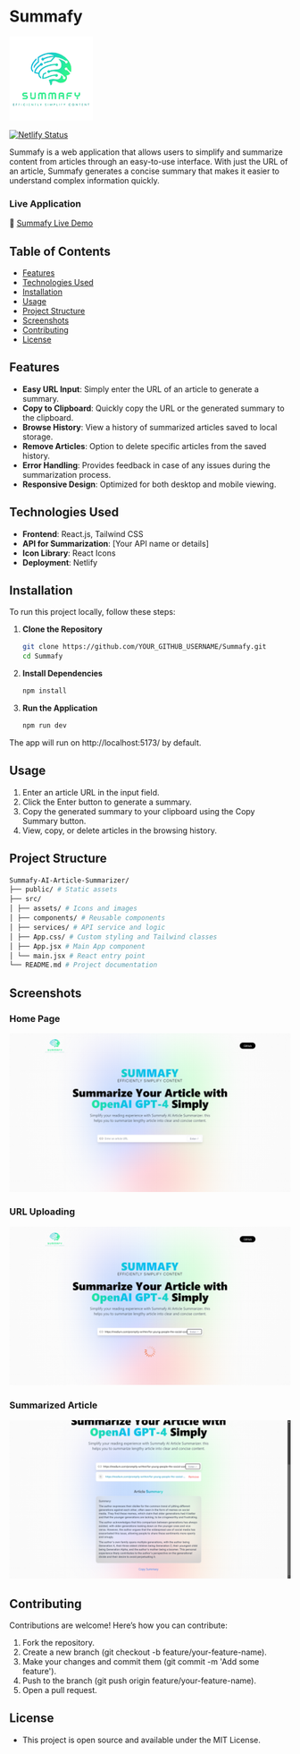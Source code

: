 # Summafy

<a href="https://Summafy.netlify.app/"><img src="/src/assets/SummafyLogoIco.png" alt="Homepage Screenshot" width="150" /> </a>

[![Netlify Status](https://api.netlify.com/api/v1/badges/e7920b55-e9c3-464b-ac18-44dfc968750a/deploy-status)](https://app.netlify.com/sites/summafy/deploys)

Summafy is a web application that allows users to simplify and summarize content from articles through an easy-to-use interface. With just the URL of an article, Summafy generates a concise summary that makes it easier to understand complex information quickly.

### Live Application

🔗 [Summafy Live Demo](https://Summafy.netlify.app/)

## Table of Contents

- [Features](#features)
- [Technologies Used](#technologies-used)
- [Installation](#installation)
- [Usage](#usage)
- [Project Structure](#project-structure)
- [Screenshots](#screenshots)
- [Contributing](#contributing)
- [License](#license)

## Features

- **Easy URL Input**: Simply enter the URL of an article to generate a summary.
- **Copy to Clipboard**: Quickly copy the URL or the generated summary to the clipboard.
- **Browse History**: View a history of summarized articles saved to local storage.
- **Remove Articles**: Option to delete specific articles from the saved history.
- **Error Handling**: Provides feedback in case of any issues during the summarization process.
- **Responsive Design**: Optimized for both desktop and mobile viewing.

## Technologies Used

- **Frontend**: React.js, Tailwind CSS
- **API for Summarization**: [Your API name or details]
- **Icon Library**: React Icons
- **Deployment**: Netlify

## Installation

To run this project locally, follow these steps:

1. **Clone the Repository**

   ```bash
   git clone https://github.com/YOUR_GITHUB_USERNAME/Summafy.git
   cd Summafy

   ```

2. **Install Dependencies**

   ```bash
   npm install

   ```

3. **Run the Application**
   ```bash
   npm run dev
   ```

The app will run on http://localhost:5173/ by default.

## Usage

1. Enter an article URL in the input field.
2. Click the Enter button to generate a summary.
3. Copy the generated summary to your clipboard using the Copy Summary button.
4. View, copy, or delete articles in the browsing history.

## Project Structure

```bash
Summafy-AI-Article-Summarizer/
├── public/ # Static assets
├── src/
│ ├── assets/ # Icons and images
│ ├── components/ # Reusable components
│ ├── services/ # API service and logic
│ ├── App.css/ # Custom styling and Tailwind classes
│ ├── App.jsx # Main App component
│ └── main.jsx # React entry point
└── README.md # Project documentation
```

## Screenshots

### Home Page

![Homepage Screenshot](/src/assets/Screenshots/Screenshot1.png)

### URL Uploading

![URL Uploading Screenshot](/src/assets/Screenshots/Screenshot2.png)

### Summarized Article

![Summarized Article Screenshot](/src/assets/Screenshots/Screenshot3.png)

## Contributing

Contributions are welcome! Here’s how you can contribute:

1. Fork the repository.
2. Create a new branch (git checkout -b feature/your-feature-name).
3. Make your changes and commit them (git commit -m 'Add some feature').
4. Push to the branch (git push origin feature/your-feature-name).
5. Open a pull request.

## License

- This project is open source and available under the MIT License.
